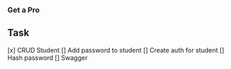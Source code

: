 ### Get a Pro

## Task

[x] CRUD Student
[] Add password to student
[] Create auth for student
[] Hash password
[] Swagger
